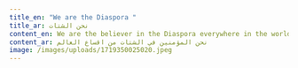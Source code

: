 ```yaml
---
title_en: "We are the Diaspora "
title_ar: نحن الشتات
content_en: We are the believer in the Diaspora everywhere in the world
content_ar: نحن المؤمنين في الشتات من اقساع العالم
image: /images/uploads/1719350025020.jpeg
---
```

